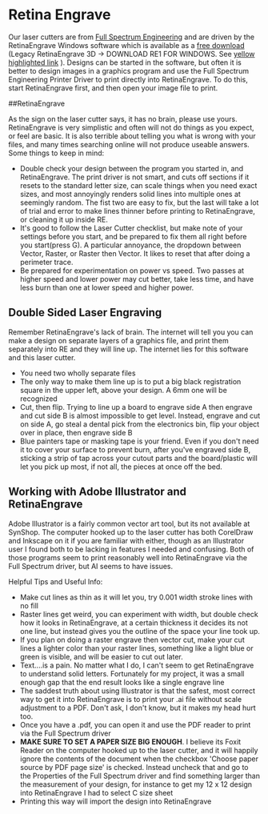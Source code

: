 # Retina Engrave

Our laser cutters are from [Full Spectrum Engineering](https://fslaser.com/) and are driven by the RetinaEngrave Windows software which is available as a [free download](https://fslaser.com/RetinaEngrave) (Legacy RetinaEngrave 3D  -> DOWNLOAD RE1 FOR WINDOWS.  See [yellow highlighted link](retina.engrave.download.png) ). Designs can be started in the software, but often it is better to design images in a graphics program and use the Full Spectrum Engineering Printer Driver to print directly into RetinaEngrave.  To do this, start RetinaEngrave first, and then open your image file to print.

##RetinaEngrave

As the sign on the laser cutter says, it has no brain, please use yours.  RetinaEngrave is very simplistic and often will not do things as you expect, or feel are basic.  It is also terrible about telling you what is wrong with your files, and many times searching online will not produce useable answers. Some things to keep in mind: 

* Double check your design between the program you started in, and RetinaEngrave.  The print driver is not smart, and cuts off sections if it resets to the standard letter size, can scale things when you need exact sizes, and most annoyingly renders solid lines into multiple ones at seemingly random.  The fist two are easy to fix, but the last will take a lot of trial and error to make lines thinner before printing to RetinaEngrave, or cleaning it up inside RE.
* It's good to follow the Laser Cutter checklist, but make note of your settings before you start, and be prepared to fix them all right before you start(press G).  A particular annoyance, the dropdown between Vector, Raster, or Raster then Vector.  It likes to reset that after doing a perimeter trace.
* Be prepared for experimentation on power vs speed.  Two passes at higher speed and lower power may cut better, take less time, and have less burn than one at lower speed and higher power.

## Double Sided Laser Engraving

Remember RetinaEngrave's lack of brain.  The internet will tell you you can make a design on separate layers of a graphics file, and print them separately into RE and they will line up.  The internet lies for this software and this laser cutter.  

* You need two wholly separate files
* The only way to make them line up is to put a big black registration square in the upper left, above your design.  A 6mm one will be recognized
* Cut, then flip.  Trying to line up a board to engrave side A then engrave and cut side B is almost impossible to get level.  Instead, engrave and cut on side A, go steal a dental pick from the electronics bin, flip your object over in place, then engrave side B
* Blue painters tape or masking tape is your friend. Even if you don't need it to cover your surface to prevent burn, after you've engraved side B, sticking a strip of tap across your cutout parts and the board/plastic will let you pick up most, if not all, the pieces at once off the bed.

## Working with Adobe Illustrator and RetinaEngrave

Adobe Illustrator is a fairly common vector art tool, but its not available at SynShop.  The computer hooked up to the laser cutter has both CorelDraw and Inkscape on it if you are familiar with either, though as an Illustrator user I found both to be lacking in features I needed and confusing.  Both of those programs seem to print reasonably well into RetinaEngrave via the Full Spectrum driver, but AI seems to have issues.

Helpful Tips and Useful Info:

* Make cut lines as thin as it will let you, try 0.001 width stroke lines with no fill
* Raster lines get weird, you can experiment with width, but double check how it looks in RetinaEngrave, at a certain thickness it decides its not one line, but instead gives you the outline of the space your line took up.
* If you plan on doing a raster engrave then vector cut, make your cut lines a lighter color than your raster lines, something like a light blue or green is visible, and will be easier to cut out later.
* Text....is a pain.  No matter what I do, I can't seem to get RetinaEngrave to understand solid letters.  Fortunately for my project, it was a small enough gap that the end result looks like a single engrave line
* The saddest truth about using Illustrator is that the safest, most correct way to get it into RetinaEngrave is to print your .ai file without scale adjustment to a PDF.  Don't ask, I don't know, but it makes my head hurt too.
* Once you have a .pdf, you can open it and use the PDF reader to print via the Full Spectrum driver
* <b>MAKE SURE TO SET A PAPER SIZE BIG ENOUGH</b>.  I believe its Foxit Reader on the computer hooked up to the laser cutter, and it will happily ignore the contents of the document when the checkbox 'Choose paper source by PDF page size' is checked.  Instead uncheck that and go to the Properties of the Full Spectrum driver and find something larger than the measurement of your design, for instance to get my 12 x 12 design into RetinaEngrave I had to select C size sheet
* Printing this way will import the design into RetinaEngrave
